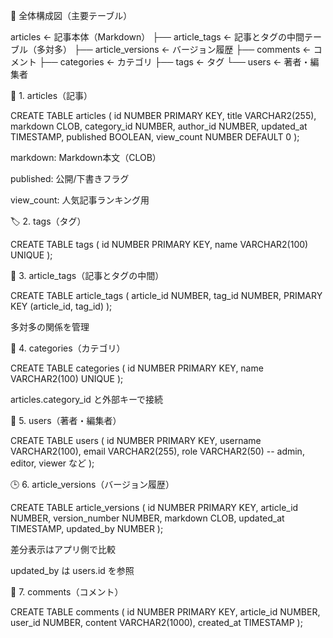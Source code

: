 🧩 全体構成図（主要テーブル）

articles        ← 記事本体（Markdown）
├── article_tags     ← 記事とタグの中間テーブル（多対多）
├── article_versions ← バージョン履歴
├── comments         ← コメント
├── categories       ← カテゴリ
├── tags             ← タグ
└── users            ← 著者・編集者

📘 1. articles（記事）

CREATE TABLE articles (
  id NUMBER PRIMARY KEY,
  title VARCHAR2(255),
  markdown CLOB,
  category_id NUMBER,
  author_id NUMBER,
  updated_at TIMESTAMP,
  published BOOLEAN,
  view_count NUMBER DEFAULT 0
);

markdown: Markdown本文（CLOB）

published: 公開/下書きフラグ

view_count: 人気記事ランキング用

🏷 2. tags（タグ）

CREATE TABLE tags (
  id NUMBER PRIMARY KEY,
  name VARCHAR2(100) UNIQUE
);

🔗 3. article_tags（記事とタグの中間）

CREATE TABLE article_tags (
  article_id NUMBER,
  tag_id NUMBER,
  PRIMARY KEY (article_id, tag_id)
);

多対多の関係を管理

📂 4. categories（カテゴリ）

CREATE TABLE categories (
  id NUMBER PRIMARY KEY,
  name VARCHAR2(100) UNIQUE
);

articles.category_id と外部キーで接続

👤 5. users（著者・編集者）

CREATE TABLE users (
  id NUMBER PRIMARY KEY,
  username VARCHAR2(100),
  email VARCHAR2(255),
  role VARCHAR2(50) -- admin, editor, viewer など
);

🕒 6. article_versions（バージョン履歴）

CREATE TABLE article_versions (
  id NUMBER PRIMARY KEY,
  article_id NUMBER,
  version_number NUMBER,
  markdown CLOB,
  updated_at TIMESTAMP,
  updated_by NUMBER
);

差分表示はアプリ側で比較

updated_by は users.id を参照

💬 7. comments（コメント）

CREATE TABLE comments (
  id NUMBER PRIMARY KEY,
  article_id NUMBER,
  user_id NUMBER,
  content VARCHAR2(1000),
  created_at TIMESTAMP
);
